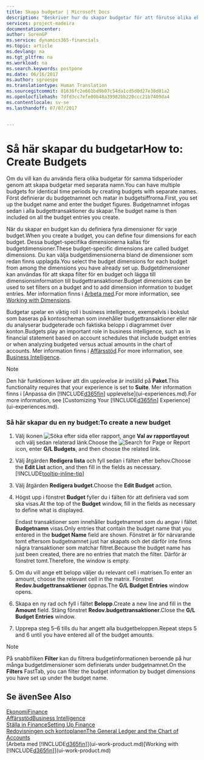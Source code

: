 ```yaml
---
title: Skapa budgetar | Microsoft Docs
description: "Beskriver hur du skapar budgetar för att förutse olika ekonomiska aktiviteter och koppla dimensionerna för affärssystemet."
services: project-madeira
documentationcenter: 
author: SorenGP
ms.service: dynamics365-financials
ms.topic: article
ms.devlang: na
ms.tgt_pltfrm: na
ms.workload: na
ms.search.keywords: postpone
ms.date: 06/16/2017
ms.author: sgroespe
ms.translationtype: Human Translation
ms.sourcegitcommit: 81636fc2e661bd9b07c54da1cd5d0d27e30d01a2
ms.openlocfilehash: 7dfd3cc7efe00b48a39982bb220ccc21b7409da4
ms.contentlocale: sv-se
ms.lasthandoff: 07/07/2017


---
```

# <a name="how-to-create--budgets"></a><span data-ttu-id="43370-103">Så här skapar du budgetar</span><span class="sxs-lookup"><span data-stu-id="43370-103">How to: Create  Budgets</span></span>
<span data-ttu-id="43370-104">Om du vill kan du använda flera olika budgetar för samma tidsperioder genom att skapa budgetar med separata namn.</span><span class="sxs-lookup"><span data-stu-id="43370-104">You can have multiple budgets for identical time periods by creating budgets with separate names.</span></span> <span data-ttu-id="43370-105">Först definierar du budgetnamnet och matar in budgetsiffrorna.</span><span class="sxs-lookup"><span data-stu-id="43370-105">First, you set up the budget name and enter the budget figures.</span></span> <span data-ttu-id="43370-106">Budgetnamnet infogas sedan i alla budgettransaktioner du skapar.</span><span class="sxs-lookup"><span data-stu-id="43370-106">The budget name is then included on all the budget entries you create.</span></span>  

 <span data-ttu-id="43370-107">När du skapar en budget kan du definiera fyra dimensioner för varje budget.</span><span class="sxs-lookup"><span data-stu-id="43370-107">When you create a budget, you can define four dimensions for each budget.</span></span> <span data-ttu-id="43370-108">Dessa budget\-specifika dimensionerna kallas för budgetdimensioner.</span><span class="sxs-lookup"><span data-stu-id="43370-108">These budget\-specific dimensions are called budget dimensions.</span></span> <span data-ttu-id="43370-109">Du kan välja budgetdimensionerna bland de dimensioner som redan finns upplagda.</span><span class="sxs-lookup"><span data-stu-id="43370-109">You select the budget dimensions for each budget from among the dimensions you have already set up.</span></span> <span data-ttu-id="43370-110">Budgetdimensioner kan användas för att skapa filter för en budget och lägga till dimensionsinformation till budgettransaktioner.</span><span class="sxs-lookup"><span data-stu-id="43370-110">Budget dimensions can be used to set filters on a budget and to add dimension information to budget entries.</span></span> <span data-ttu-id="43370-111">Mer information finns i [Arbeta med](finance-dimensions.md).</span><span class="sxs-lookup"><span data-stu-id="43370-111">For more information, see [Working with Dimensions](finance-dimensions.md).</span></span>

 <span data-ttu-id="43370-112">Budgetar spelar en viktig roll i business intelligence, exempelvis i bokslut som baseras på kontoscheman som innehåller budgettransaktioner eller när du analyserar budgeterade och faktiska belopp i diagrammet över konton.</span><span class="sxs-lookup"><span data-stu-id="43370-112">Budgets play an important role in business intelligence, such as in financial statement based on account schedules that include budget entries or when analyzing budgeted versus actual amounts in the chart of accounts.</span></span> <span data-ttu-id="43370-113">Mer information finns i [Affärsstöd](bi.md).</span><span class="sxs-lookup"><span data-stu-id="43370-113">For more information, see [Business Intelligence](bi.md).</span></span>   

 > [!NOTE]  
>   <span data-ttu-id="43370-114">Den här funktionen kräver att din upplevelse är inställd på **Paket**.</span><span class="sxs-lookup"><span data-stu-id="43370-114">This functionality requires that your experience is set to **Suite**.</span></span> <span data-ttu-id="43370-115">Mer information finns i [Anpassa din [!INCLUDE[d365fin](includes/d365fin_md.md)] upplevelse](ui-experiences.md).</span><span class="sxs-lookup"><span data-stu-id="43370-115">For more information, see [Customizing Your [!INCLUDE[d365fin](includes/d365fin_md.md)] Experience](ui-experiences.md).</span></span>  

### <a name="to-create-a-new-budget"></a><span data-ttu-id="43370-116">Så här skapar du en ny budget:</span><span class="sxs-lookup"><span data-stu-id="43370-116">To create a new budget</span></span>  

1. <span data-ttu-id="43370-117">Välj ikonen ![Söka efter sida eller rapport](media/ui-search/search_small.png "ikonen Söka efter sida eller rapport"), ange **Val av rapportlayout** och välj sedan relaterad länk.</span><span class="sxs-lookup"><span data-stu-id="43370-117">Choose the ![Search for Page or Report](media/ui-search/search_small.png "Search for Page or Report icon") icon, enter **G/L Budgets**, and then choose the related link.</span></span>  
2. <span data-ttu-id="43370-118">Välj åtgärden **Redigera lista** och fyll sedan i fälten efter behov.</span><span class="sxs-lookup"><span data-stu-id="43370-118">Choose the **Edit List** action, and then fill in the fields as necessary.</span></span> [!INCLUDE[tooltip-inline-tip](includes/tooltip-inline-tip_md.md)]  
3. <span data-ttu-id="43370-119">Välj åtgärden **Redigera budget**.</span><span class="sxs-lookup"><span data-stu-id="43370-119">Choose the **Edit Budget** action.</span></span>
4. <span data-ttu-id="43370-120">Högst upp i fönstret **Budget** fyller du i fälten för att definiera vad som ska visas.</span><span class="sxs-lookup"><span data-stu-id="43370-120">At the top of the **Budget** window, fill in the fields as necessary to define what is displayed.</span></span>  

    <span data-ttu-id="43370-121">Endast transaktioner som innehåller budgetnamnet som du angav i fältet **Budgetnamn** visas.</span><span class="sxs-lookup"><span data-stu-id="43370-121">Only entries that contain the budget name that you entered in the **budget Name** field are shown.</span></span> <span data-ttu-id="43370-122">Fönstret är för närvarande tomt eftersom budgetnamnet just har skapats och det därför inte finns några transaktioner som matchar filtret.</span><span class="sxs-lookup"><span data-stu-id="43370-122">Because the budget name has just been created, there are no entries that match the filter.</span></span> <span data-ttu-id="43370-123">Därför är fönstret tomt.</span><span class="sxs-lookup"><span data-stu-id="43370-123">Therefore, the window is empty.</span></span>  
5. <span data-ttu-id="43370-124">Om du vill ange ett belopp väljer du relevant cell i matrisen.</span><span class="sxs-lookup"><span data-stu-id="43370-124">To enter an amount, choose the relevant cell in the matrix.</span></span> <span data-ttu-id="43370-125">Fönstret **Redov.budgettransaktioner** öppnas.</span><span class="sxs-lookup"><span data-stu-id="43370-125">The **G/L Budget Entries** window opens.</span></span>  
6. <span data-ttu-id="43370-126">Skapa en ny rad och fyll i fältet **Belopp**.</span><span class="sxs-lookup"><span data-stu-id="43370-126">Create a new line and fill in the **Amount** field.</span></span> <span data-ttu-id="43370-127">Stäng fönstret **Redov.budgettransaktioner**.</span><span class="sxs-lookup"><span data-stu-id="43370-127">Close the **G/L Budget Entries** window.</span></span>  
7. <span data-ttu-id="43370-128">Upprepa steg 5–6 tills du har angett alla budgetbeloppen.</span><span class="sxs-lookup"><span data-stu-id="43370-128">Repeat steps 5 and 6 until you have entered all of the budget amounts.</span></span>  

> [!NOTE]  
>  <span data-ttu-id="43370-129">På snabbfliken **Filter** kan du filtrera budgetinformationen beroende på hur många budgetdimensioner som definierats under budgetnamnet.</span><span class="sxs-lookup"><span data-stu-id="43370-129">On the **Filters** FastTab, you can filter the budget information by budget dimensions you have set up under the budget name.</span></span>   

## <a name="see-also"></a><span data-ttu-id="43370-130">Se även</span><span class="sxs-lookup"><span data-stu-id="43370-130">See Also</span></span>
[<span data-ttu-id="43370-131">Ekonomi</span><span class="sxs-lookup"><span data-stu-id="43370-131">Finance</span></span>](finance.md)  
[<span data-ttu-id="43370-132">Affärsstöd</span><span class="sxs-lookup"><span data-stu-id="43370-132">Business Intelligence</span></span>](bi.md)  
[<span data-ttu-id="43370-133">Ställa in Finance</span><span class="sxs-lookup"><span data-stu-id="43370-133">Setting Up Finance</span></span>](finance-setup-finance.md)  
[<span data-ttu-id="43370-134">Redovisningen och kontoplanen</span><span class="sxs-lookup"><span data-stu-id="43370-134">The General Ledger and the Chart of Accounts</span></span>](finance-general-ledger.md)  
<span data-ttu-id="43370-135">[Arbeta med [!INCLUDE[d365fin](includes/d365fin_md.md)]](ui-work-product.md)</span><span class="sxs-lookup"><span data-stu-id="43370-135">[Working with [!INCLUDE[d365fin](includes/d365fin_md.md)]](ui-work-product.md)</span></span>  

